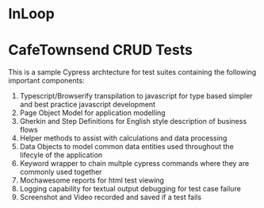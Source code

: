 # InLoop
CafeTownsend CRUD Tests
=======

This is a sample Cypress archtecture for test suites containing the following important components:

1. Typescript/Browserify transpilation to javascript for type based simpler and best practice javascript development
2. Page Object Model for application modelling
3. Gherkin and Step Definitions for English style description of business flows
4. Helper methods to assist with calculations and data processing
5. Data Objects to model common data entities used throughout the lifecyle of the application
6. Keyword wrapper to chain multple cypress commands where they are commonly used together
7. Mochawesome reports for html test viewing
8. Logging capability for textual output debugging for test case failure
9. Screenshot and Video recorded and saved if a test fails

